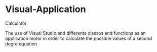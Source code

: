 # Visual-Application
Calculator

The use of Visual Studio and differents classes and functions as an application motor in order to calculate the possible values of a second degre equation


